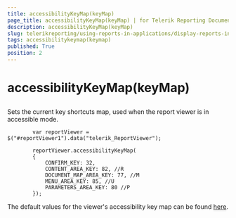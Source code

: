 ```yaml
---
title: accessibilityKeyMap(keyMap)
page_title: accessibilityKeyMap(keyMap) | for Telerik Reporting Documentation
description: accessibilityKeyMap(keyMap)
slug: telerikreporting/using-reports-in-applications/display-reports-in-applications/web-application/html5-report-viewer/api-reference/reportviewer/methods/accessibilitykeymap(keymap)
tags: accessibilitykeymap(keymap)
published: True
position: 2
---
```


# accessibilityKeyMap(keyMap)



## 

Sets the current key shortcuts map, used when the report viewer is in accessible mode.
        

	
            var reportViewer = $("#reportViewer1").data("telerik_ReportViewer");
            
            reportViewer.accessibilityKeyMap(
            {
                CONFIRM_KEY: 32,
                CONTENT_AREA_KEY: 82, //R
                DOCUMENT_MAP_AREA_KEY: 77, //M
                MENU_AREA_KEY: 85, //U
                PARAMETERS_AREA_KEY: 80 //P
            });
          



The default values for the viewer's accessibility key map can be found
          [here](55754fd3-073a-411b-bc58-42bfecefbc5b#accessibility-key-map).
        
